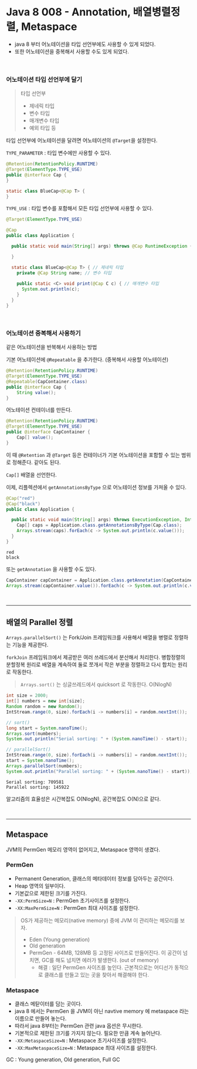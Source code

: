 # Java 8 008 - Annotation, 배열병렬정렬, Metaspace



* java 8 부터 어노테이션을 타입 선언부에도 사용할 수 있게 되었다.
* 또한 어노테이션을 중복해서 사용할 수도 있게 되었다.

<br />

### 어노테이션 타입 선언부에 달기

> 타입 선언부
>
> * 제네릭 타입
> * 변수 타입
> * 매개변수 타입
> * 예외 타입 등

타입 선언부에 어노테이션을 달려면 어노테이션의 `@Target`을 설정한다.

 `TYPE_PARAMETER` : 타입 변수에만 사용할 수 있다.

```java
@Retention(RetentionPolicy.RUNTIME)
@Target(ElementType.TYPE_USE)
public @interface Cap {
}
```

```java
static class BlueCap<@Cap T> {
}
```

`TYPE_USE` : 타입 변수를 포함해서 모든 타입 선언부에 사용할 수 있다.

```java
@Target(ElementType.TYPE_USE)
```

```java
@Cap
public class Application {

  public static void main(String[] args) throws @Cap RuntimeException { // 예외 타입

  }

  static class BlueCap<@Cap T> { // 제네릭 타입
    private @Cap String name; // 변수 타입
    
    public static <C> void print(@Cap C c) { // 매개변수 타입
      System.out.println(c);
    }
  }
}
```



<br />

### 어노테이션 중복해서 사용하기

같은 어노테이션을 반복해서 사용하는 방법

기본 어노테이션에 `@Repeatable` 을 추가한다. (중복해서 사용할 어노테이션)

```java
@Retention(RetentionPolicy.RUNTIME)
@Target(ElementType.TYPE_USE)
@Repeatable(CapContainer.class)
public @interface Cap {
    String value();
}
```

어노테이션 컨테이너를 만든다.

```java
@Retention(RetentionPolicy.RUNTIME)
@Target(ElementType.TYPE_USE)
public @interface CapContainer {
    Cap[] value();
}
```

이 때 `@Retention` 과 `@Target` 등은 컨테이너가 기본 어노테이션을 포함할 수 있는 범위로 정해준다. 같아도 된다.

`Cap[]` 배열을 선언한다.



이제, 리플렉션에서 `getAnnotationsByType` 으로 어노테이션 정보를 가져올 수 있다.

```java
@Cap("red")
@Cap("black")
public class Application {

  public static void main(String[] args) throws ExecutionException, InterruptedException {
    Cap[] caps = Application.class.getAnnotationsByType(Cap.class);
    Arrays.stream(caps).forEach(c -> System.out.println(c.value()));
  }
}
```

```shell
red
black
```



또는 `getAnnotation` 을 사용할 수도 있다.

```java
CapContainer capContainer = Application.class.getAnnotation(CapContainer.class);
Arrays.stream(capContainer.value()).forEach(c -> System.out.println(c.value()));
```

<br />

---

## 배열의 Parallel 정렬



`Arrays.parallelSort()` 는 Fork/Join 프레임워크를 사용해서 배열을 병렬로 정렬하는 기능을 제공한다.

`forkJoin` 프레임워크에서 제공받은 여러 쓰레드에서 분산해서 처리한다. 병합정렬의 분할정복 원리로 배열을 계속하여 둘로 쪼개서 작은 부분을 정렬하고 다시 합치는 원리로 작동한다.

> `Arrays.sort()` 는 싱글쓰레드에서 quicksort 로 작동한다. O(NlogN)

```java
int size = 2000;
int[] numbers = new int[size];
Random random = new Random();
IntStream.range(0, size).forEach(i -> numbers[i] = random.nextInt());

// sort()
long start = System.nanoTime();
Arrays.sort(numbers);
System.out.println("Serial sorting: " + (System.nanoTime() - start));

// parallelSort()
IntStream.range(0, size).forEach(i -> numbers[i] = random.nextInt());
start = System.nanoTime();
Arrays.parallelSort(numbers);
System.out.println("Parallel sorting: " + (System.nanoTime() - start));
```

```shell
Serial sorting: 709581
Parallel sorting: 145922
```

알고리즘의 효율성은 시간복잡도 O(NlogN), 공간복잡도 O(N)으로 같다.

<br />

---

## Metaspace

JVM의 PermGen 메모리 영역이 없어지고, Metaspace 영역이 생겼다.



### PermGen

* Permanent Generation, 클래스의 메타데이터 정보를 담아두는 공간이다.
* Heap 영역의 일부이다.
* 기본값으로 제한된 크기를 가진다.
* `-XX:PermSize=N` : PermGen 초기사이즈를 설정한다.
* `-XX:MaxPermSize=N` : PermGen 최대 사이즈를 설정한다.

> OS가 제공하는 메모리(native memory) 중에 JVM 이 관리하는 메모리를 보자.
>
> * Eden (Young generation)
> * Old generation
> * PermGen - 64MB, 128MB 등 고정된 사이즈로 만들어진다. 이 공간이 넘치면, GC를 해도 넘치면 에러가 발생한다. (out of memory)
>   * 해결 : 일단 PermGen 사이즈를 높인다. 근본적으로는 어디선가 동적으로 클래스를 만들고 있는 곳을 찾아서 해결해야 한다.



### Metaspace

* 클래스 메탇이터를 담는 곳이다.
* java 8 에서는 PermGen 을 JVM이 아닌 navtive memory 에 metaspace 라는 이름으로 만들어 놓는다. 
* 따라서 java 8부터는 PermGen 관련 java 옵션은 무시한다.
* 기본적으로 제한된 크기를 가지지 않는다. 필요한 만큼 계속 늘어난다.
* `-XX:MetaspaceSize=N` : Metaspace 초기사이즈를 설정한다.
* `-XX:MaxMetaspaceSize=N` : Metaspace 최대 사이즈를 설정한다.



GC : Young generation, Old generation, Full GC